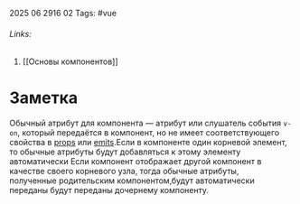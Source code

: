 2025 06 2916 02
Tags: #vue
###### Links: 
1) [[Основы компонентов]]
# Заметка
Обычный атрибут для компонента — атрибут или слушатель события `v-on`, который передаётся в компонент, но не имеет соответствующего свойства в [props](https://ru.vuejs.org/guide/components/props.html) или [emits](https://ru.vuejs.org/guide/components/events.html#declaring-emitted-events).Если в компоненте один корневой элемент, то обычные атрибуты будут добавляться к этому элементу автоматически
Если компонент отображает другой компонент в качестве своего корневого узла, тогда обычные атрибуты, полученные родительским компонентом,будут автоматически переданы будут переданы дочернему компоненту.
